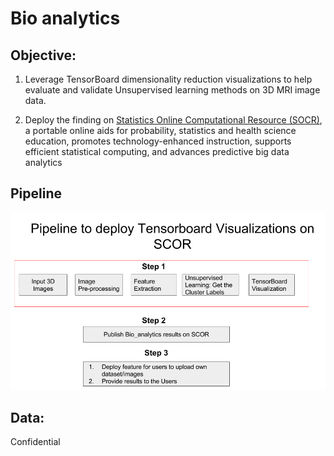 # Bio analytics

## Objective: 
1. Leverage TensorBoard dimensionality reduction visualizations to help evaluate and validate Unsupervised learning methods on 3D MRI image data. 

2. Deploy the finding on [Statistics Online Computational Resource (SOCR)](http://www.socr.umich.edu/), a portable online aids for probability, statistics and health science education, promotes technology-enhanced instruction, supports efficient statistical computing, and advances predictive big data analytics


## Pipeline

![Pipeline](img_ten/TensorBoard.png)

## Data: 
Confidential
